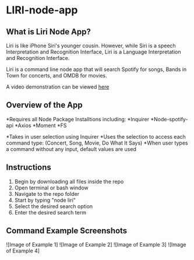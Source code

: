 # LIRI-node-app

## What is Liri Node App?
Liri is like iPhone Siri's younger cousin. However, while Siri is a speech 
Interpretation and Recognition Interface, Liri is a Language Interpretation and Recognition Interface. 

Liri is a command line node app that will search Spotify for songs, Bands in Town for concerts, and OMDB for movies.

A video demonstration can be viewed [here](https://drive.google.com/file/d/19Un4mVWf3Vp65kl3mjwFVvCnSsChy3vu/view)

## Overview of the App
*Requires all Node Package Installtions including:
    *Inquirer
    *Node-spotify-api
    *Axios
    *Moment
    *FS

*Takes in user selection using Inquirer
*Uses the selection to access each command type:
     (Concert, Song, Movie, Do What It Says)
*When user types a command without any input, default values are used

## Instructions
1. Begin by downloading all files inside the repo
2. Open terminal or bash window
3. Navigate to the repo folder
4. Start by typing "node liri"
5. Select the desired search option
6. Enter the desired search term

## Command Example Screenshots
![Image of Example 1]
![Image of Example 2]
![Image of Example 3]
![Image of Example 4]
